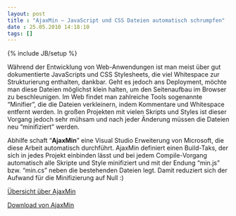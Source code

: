 ```yaml
---
layout: post
title : "AjaxMin – JavaScript und CSS Dateien automatisch schrumpfen"
date : 25.05.2010 14:18:10
tags: []
---
```

{% include JB/setup %}

Während der Entwicklung von Web-Anwendungen ist man meist über gut dokumentierte JavaScripts und CSS Stylesheets, die viel Whitespace zur Strukturierung enthalten, dankbar. Geht es jedoch ans Deployment, möchte man diese Dateien möglichst klein halten, um den Seitenaufbau im Browser zu beschleunigen. Im Web findet man zahlreiche Tools sogenannte “Minifier”, die die Dateien verkleinern, indem Kommentare und Whitespace entfernt werden. In großen Projekten mit vielen Skripts und Styles ist dieser Vorgang jedoch sehr mühsam und nach jeder Änderung müssen die Dateien neu “minifiziert” werden.

Abhilfe schaft “**AjaxMin**” eine Visual Studio Erweiterung von Microsoft, die diese Arbeit automatisch durchführt. AjaxMin definiert einen Build-Taks, der sich in jedes Projekt einbinden lässt und bei jedem Compile-Vorgang automatisch alle Skripte und Style minifiziert und mit der Endung “min.js” bzw. “min.cs” neben die bestehenden Dateien legt. Damit reduziert sich der Aufwand für die Minifizierung auf Null :)

[Übersicht über AjaxMin](http://www.asp.net/ajaxlibrary/AjaxMinQuickStart.ashx)

[Download von AjaxMin](http://aspnet.codeplex.com/releases/view/40584)
